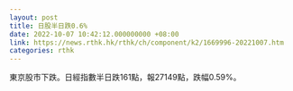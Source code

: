 ```yaml
---
layout: post
title: 日股半日跌0.6%
date: 2022-10-07 10:42:12.000000000 +08:00
link: https://news.rthk.hk/rthk/ch/component/k2/1669996-20221007.htm
categories: rthk
---
```


東京股市下跌。日經指數半日跌161點，報27149點，跌幅0.59%。
